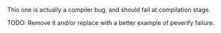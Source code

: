 This one is actually a compiler bug, and should fail at compilation stage.

TODO: Remove it and/or replace with a better example of peverify failure.  